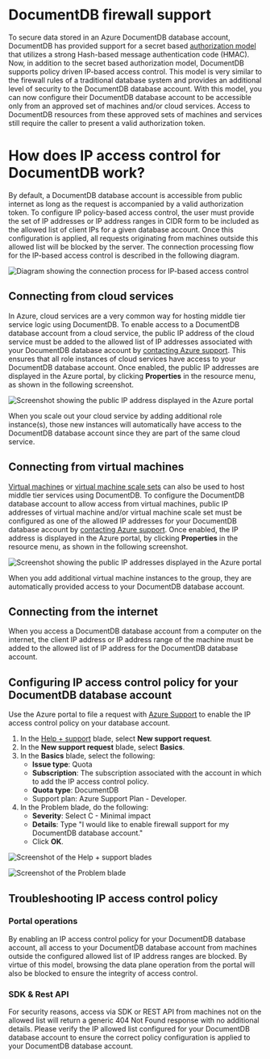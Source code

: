 <properties
	pageTitle="DocumentDB firewall support | Microsoft Azure"
	description="Learn how to use IP access control policies for firewall support on Azure DocumentDB database accounts."
	keywords="IP access control, firewall support"
	services="documentdb"
	authors="shahankur11"
	manager="jhubbard"
	editor=""
    tags="azure-resource-manager"
	documentationCenter=""/>

<tags 
	ms.service="documentdb" 
	ms.workload="data-services" 
	ms.tgt_pltfrm="na" 
	ms.devlang="na" 
	ms.topic="article" 
	ms.date="10/14/2016" 
	ms.author="ankshah"/>

# DocumentDB firewall support

To secure data stored in an Azure DocumentDB database account, DocumentDB has provided support for a secret based [authorization model](https://msdn.microsoft.com/library/azure/dn783368.aspx) that utilizes a strong Hash-based message authentication code (HMAC). Now, in addition to the secret based authorization model, DocumentDB supports policy driven IP-based access control. This model is very similar to the firewall rules of a traditional database system and provides an additional level of security to the DocumentDB database account. With this model, you can now configure their DocumentDB database account to be accessible only from an approved set of machines and/or cloud services.  Access to DocumentDB resources from these approved sets of machines and services still require the caller to present a valid authorization token.

# How does IP access control for DocumentDB work?

By default, a DocumentDB database account is accessible from public internet as long as the request is accompanied by a valid authorization token. To configure IP policy-based access control, the user must provide the set of IP addresses or IP address ranges in CIDR form to be included as the allowed list of client IPs for a given database account. Once this configuration is applied, all requests originating from machines outside this allowed list will be blocked by the server.  The connection processing flow for the IP-based access control is described in the following diagram.

![Diagram showing the connection process for IP-based access control](./media/documentdb-firewall-support/documentdb-firewall-support-flow.png)

## Connecting from cloud services

In Azure, cloud services are a very common way for hosting middle tier service logic using DocumentDB. To enable access to a DocumentDB database account from a cloud service, the public IP address of the cloud service must be added to the allowed list of IP addresses associated with your DocumentDB database account by [contacting Azure support](#configure-ip-policy).  This ensures that all role instances of cloud services have access to your DocumentDB database account. Once enabled, the public IP addresses are displayed in the Azure portal, by clicking **Properties** in the resource menu, as shown in the following screenshot. 

![Screenshot showing the public IP address displayed in the Azure portal](./media/documentdb-firewall-support/documentdb-public-ip-addresses.png)

When you scale out your cloud service by adding additional role instance(s), those new instances will automatically have access to the DocumentDB database account since they are part of the same cloud service.

## Connecting from virtual machines

[Virtual machines](https://azure.microsoft.com/services/virtual-machines/) or [virtual machine scale sets](https://azure.microsoft.com/documentation/articles/virtual-machine-scale-sets-overview/) can also be used to host middle tier services using DocumentDB.  To configure the DocumentDB database account to allow access from virtual machines, public IP addresses of virtual machine and/or virtual machine scale set must be configured as one of the allowed IP addresses for your DocumentDB database account by [contacting Azure support](#configure-ip-policy). Once enabled, the IP address is displayed in the Azure portal, by clicking **Properties** in the resource menu, as shown in the following screenshot.

![Screenshot showing the public IP addresses displayed in the Azure portal](./media/documentdb-firewall-support/documentdb-public-ip-addresses-dns.png)

When you add additional virtual machine instances to the group, they are automatically provided access to your DocumentDB database account.

## Connecting from the internet

When you access a DocumentDB database account from a computer on the internet, the client IP address or IP address range of the machine must be added to the allowed list of IP address for the DocumentDB database account. 

## <a id="configure-ip-policy"></a> Configuring IP access control policy for your DocumentDB database account

Use the Azure portal to file a request with [Azure Support](https://portal.azure.com/?#blade/Microsoft_Azure_Support/HelpAndSupportBlade) to enable the IP access control policy on your database account.

1. In the [Help + support](https://portal.azure.com/?#blade/Microsoft_Azure_Support/HelpAndSupportBlade) blade, select **New support request**.
2. In the **New support request** blade, select **Basics**.
3. In the **Basics** blade, select the following:
	- **Issue type**: Quota
	- **Subscription**: The subscription associated with the account in which to add the IP access control policy.
	- **Quota type**: DocumentDB
	- Support plan: Azure Support Plan - Developer.
4. In the Problem blade, do the following:
	- **Severity**: Select C - Minimal impact
	- **Details**: Type "I would like to enable firewall support for my DocumentDB database account."
	- Click **OK**. 

![Screenshot of the Help + support blades](./media/documentdb-firewall-support/documentdb-firewall-support-request-access.png)

![Screenshot of the Problem blade](./media/documentdb-firewall-support/documentdb-firewall-support-request-access-ticket.png)

## Troubleshooting IP access control policy

### Portal operations

By enabling an IP access control policy for your DocumentDB database account, all access to your DocumentDB database account from machines outside the configured allowed list of IP address ranges are blocked. By virtue of this model, browsing the data plane operation from the portal will also be blocked to ensure the integrity of access control. 

### SDK & Rest API

For security reasons, access via SDK or REST API from machines not on the allowed list will return a generic 404 Not Found response with no additional details. Please verify the IP allowed list configured for your DocumentDB database account to ensure the correct policy configuration is applied to your DocumentDB database account.


